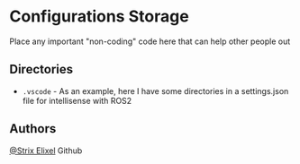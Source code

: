 # Configurations Storage

Place any important "non-coding" code here that can help other people out

## Directories ##

- `.vscode`             - As an example, here I have some directories in a settings.json file for intellisense with ROS2  

## Authors

[@Strix Elixel](https://github.com/Repo-Factory/) Github
